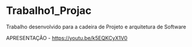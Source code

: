 # Trabalho1_Projac

Trabalho desenvolvido para a cadeira de Projeto e arquitetura de Software

APRESENTAÇÃO - https://youtu.be/k5EQKCyX1V0
